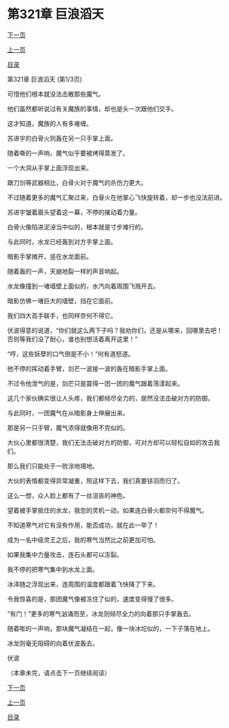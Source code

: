 <h1>第321章   巨浪滔天</h1>
            <div><p><a href="./961_%E7%AC%AC321%E7%AB%A0_%E5%B7%A8%E6%B5%AA%E6%BB%94%E5%A4%A9.md">下一页</a></p><p><a href="./959_%E7%AC%AC320%E7%AB%A0_%E9%AD%94%E7%9A%87.md">上一页</a></p><p><a href="../">目录</a></p></div>
            <div><p>第321章   巨浪滔天 (第1/3页)</p><p>可惜他们根本就没法击散那些魔气。</p><p>他们虽然都听说过有关魔族的事情，却也是头一次跟他们交手。</p><p>这才知道，魔族的人有多难缠。</p><p>苏进宇的白骨火则轰在另一只手掌上面。</p><p>随着嘶的一声响，魔气似乎要被烤得蒸发了。</p><p>一个大洞从手掌上面浮现出来。</p><p>跟刀剑等武器相比，白骨火对于魔气的杀伤力更大。</p><p>不过随着更多的魔气汇聚过来，白骨火在他掌心飞快旋转着，却一步也没法前进。</p><p>苏进宇皱着眉头望着这一幕，不停的摧动着力量。</p><p>白骨火像陷进泥淖当中似的，根本就是寸步难行的。</p><p>与此同时，水龙已经轰到对方手掌上面。</p><p>暗影手掌摊开，竖在水龙面前。</p><p>随着轰的一声，天崩地裂一样的声音响起。</p><p>水龙像撞到一堵墙壁上面似的，水汽向着周围飞溅开去。</p><p>暗影仿佛一堵巨大的墙壁，挡在它面前。</p><p>我们四大高手联手，也同样奈何不得它。</p><p>伏波得意的说道，“你们就这么两下子吗？我劝你们，还是从哪来，回哪里去吧！否则等我们没了耐心，谁也别想活着离开这里！”</p><p>“哼，这些妖孽的口气倒是不小！”何有道怒道。</p><p>他不停的挥动着手臂，剑芒一波接一波的轰在暗影手掌上面。</p><p>不过令他泄气的是，剑芒只是震得一团一团的魔气跟着荡漾起来。</p><p>这几个家伙确实很让人头疼，我们都倾尽全力的，居然没法击破对方的防御。</p><p>与此同时，一团魔气在从暗影身上伸展出来。</p><p>那是另一只手臂，魔气浓得就像用不完似的。</p><p>大伙心里都很清楚，我们无法击破对方的防御，可对方却可以轻松自如的攻击我们。</p><p>那么我们只能处于一败涂地境地。</p><p>大伙的表情都变得异常凝重，照这样下去，我们真要铩羽而归了。</p><p>这么一想，众人脸上都有了一丝沮丧的神色。</p><p>望着被手掌抵住的水龙，我忽的灵机一动，如果连白骨火都奈何不得魔气。</p><p>不知道寒气对它有没有作用，能否成功，就在此一举了！</p><p>成为一名中级灵王之后，我的寒气当然比之前更加可怕。</p><p>如果我集中力量攻击，连石头都可以冻裂。</p><p>我不停的把寒气集中到水龙上面。</p><p>冰泽随之浮现出来，连周围的温度都跟着飞快降了下来。</p><p>令我惊喜的是，那团魔气像被冻住了似的，速度变得慢了很多。</p><p>“有门！”更多的寒气汹涌而至，冰龙则倾尽全力的向着那只手掌轰去。</p><p>随着嘭的一声响，那块魔气凝结在一起，像一块冰坨似的，一下子落在地上。</p><p>冰龙则毫无阻碍的向着伏波轰去。</p><p>伏波</p><p>（本章未完，请点击下一页继续阅读）</p></div>
            <div><p><a href="./961_%E7%AC%AC321%E7%AB%A0_%E5%B7%A8%E6%B5%AA%E6%BB%94%E5%A4%A9.md">下一页</a></p><p><a href="./959_%E7%AC%AC320%E7%AB%A0_%E9%AD%94%E7%9A%87.md">上一页</a></p><p><a href="../">目录</a></p></div>